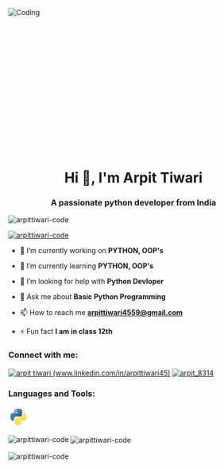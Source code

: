 <img align="right" alt="Coding" width="2000" height="325" src="https://media.tenor.com/rePDfDWO3XoAAAAd/hacking.gif">

<h1 align="center">Hi 👋, I'm Arpit Tiwari</h1>
<h3 align="center">A passionate python developer from India</h3>

<p align="left"> <img src="https://komarev.com/ghpvc/?username=arpittiwari-code&label=Profile%20views&color=0e75b6&style=flat" alt="arpittiwari-code" /> </p>

<p align="left"> <a href="https://github.com/ryo-ma/github-profile-trophy"><img src="https://github-profile-trophy.vercel.app/?username=arpittiwari-code" alt="arpittiwari-code" /></a> </p>

- 🔭 I’m currently working on **PYTHON, OOP's**

- 🌱 I’m currently learning **PYTHON, OOP's**

- 🤝 I’m looking for help with **Python Devloper**

- 💬 Ask me about **Basic Python Programming**

- 📫 How to reach me **arpittiwari4559@gmail.com**

- ⚡ Fun fact **I am in class 12th**

<h3 align="left">Connect with me:</h3>
<p align="left">
<a href="https://linkedin.com/in/arpit tiwari (www.linkedin.com/in/arpittiwari45)" target="blank"><img align="center" src="https://raw.githubusercontent.com/rahuldkjain/github-profile-readme-generator/master/src/images/icons/Social/linked-in-alt.svg" alt="arpit tiwari (www.linkedin.com/in/arpittiwari45)" height="30" width="40" /></a>
<a href="https://instagram.com/arpit_8314" target="blank"><img align="center" src="https://raw.githubusercontent.com/rahuldkjain/github-profile-readme-generator/master/src/images/icons/Social/instagram.svg" alt="arpit_8314" height="30" width="40" /></a>
</p>

<h3 align="left">Languages and Tools:</h3>
<p align="left"> <a href="https://www.python.org" target="_blank" rel="noreferrer"> <img src="https://raw.githubusercontent.com/devicons/devicon/master/icons/python/python-original.svg" alt="python" width="40" height="40"/> </a> </p>

<p><img align="left" src="https://github-readme-stats.vercel.app/api/top-langs?username=arpittiwari-code&show_icons=true&locale=en&layout=compact" alt="arpittiwari-code" /></p>

<p>&nbsp;<img align="center" src="https://github-readme-stats.vercel.app/api?username=arpittiwari-code&show_icons=true&locale=en" alt="arpittiwari-code" /></p>

<p><img align="center" src="https://github-readme-streak-stats.herokuapp.com/?user=arpittiwari-code&" alt="arpittiwari-code" /></p>
